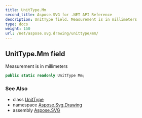 ```yaml
---
title: UnitType.Mm
second_title: Aspose.SVG for .NET API Reference
description: UnitType field. Measurement is in millimeters
type: docs
weight: 150
url: /net/aspose.svg.drawing/unittype/mm/
---
```

## UnitType.Mm field

Measurement is in millimeters

```csharp
public static readonly UnitType Mm;
```

### See Also

* class [UnitType](../)
* namespace [Aspose.Svg.Drawing](../../unittype/)
* assembly [Aspose.SVG](../../../)
